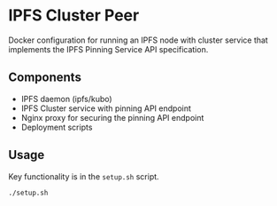 # IPFS Cluster Peer

Docker configuration for running an IPFS node with cluster service that implements the IPFS Pinning Service API specification.

## Components
- IPFS daemon (ipfs/kubo)
- IPFS Cluster service with pinning API endpoint
- Nginx proxy for securing the pinning API endpoint
- Deployment scripts

## Usage

Key functionality is in the `setup.sh` script.

```bash
./setup.sh
```